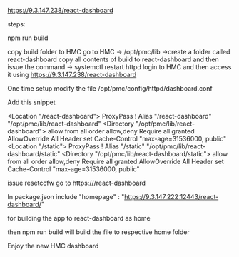 https://9.3.147.238/react-dashboard

steps:

npm run build

copy build folder to HMC
go to HMC -> /opt/pmc/lib ->create a folder called react-dashboard
copy all contents of build to react-dashboard
and then issue the command -> systemctl restart httpd
login to HMC and then access it using https://9.3.147.238/react-dashboard

One time setup
modify the file  /opt/pmc/config/httpd/dashboard.conf

Add this snippet

<Location "/react-dashboard">
    ProxyPass !
</Location>
Alias "/react-dashboard" "/opt/pmc/lib/react-dashboard"
<Directory "/opt/pmc/lib/react-dashboard">
    allow from all
    order allow,deny
    Require all granted
    AllowOverride All
    Header set Cache-Control "max-age=31536000, public"
</Directory>
<Location "/static">
    ProxyPass !
</Location>
Alias "/static" "/opt/pmc/lib/react-dashboard/static"
<Directory "/opt/pmc/lib/react-dashboard/static">
    allow from all
    order allow,deny
    Require all granted
    AllowOverride All
    Header set Cache-Control "max-age=31536000, public"
</Directory>

issue resetccfw
go to 
https://<hmc-ip>/react-dashboard

In package.json
include 
"homepage" : "https://9.3.147.222:12443/react-dashboard/"

for building the app to react-dashboard as home 

then npm run build will build the file to respective home folder

Enjoy the new HMC dashboard
